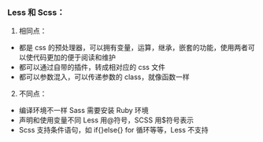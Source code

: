 ### Less 和 Scss：

1. 相同点：

- 都是 css 的预处理器，可以拥有变量，运算，继承，嵌套的功能，使用两者可以使代码更加的便于阅读和维护
- 都可以通过自带的插件，转成相对应的 css 文件
- 都可以参数混入，可以传递参数的 class，就像函数一样

2. 不同点：

- 编译环境不一样 Sass 需要安装 Ruby 环境
- 声明和使用变量不同 Less 用@符号，SCSS 用$符号表示
- Scss 支持条件语句，如 if{}else{} for 循环等等，Less 不支持

